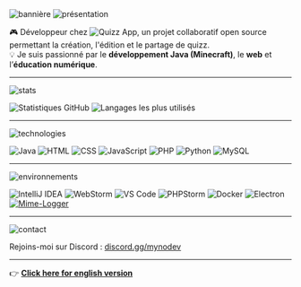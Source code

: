 <!-- Bannière -->
<img src="https://capsule-render.vercel.app/api?type=waving&color=0d1117&height=200&section=header&text=Salut,%20moi%20c%27est%20mynosci!&fontColor=ffffff&fontSize=40&fontAlign=50&fontAlignY=35&desc=D%C3%A9veloppeur%20chez%20Twitch%20Games%20%F0%9F%8E%AE&descAlign=50&descAlignY=60" alt="bannière" />

<!-- Présentation -->
<img src="https://capsule-render.vercel.app/api?type=soft&color=ff0080&height=100&section=header&text=%F0%9F%91%8B%20Pr%C3%A9sentation&fontColor=ffffff&fontSize=30&fontAlign=50&fontAlignY=40" alt="présentation" />

🎮 Développeur chez ![**Quizz App**](https://github.com/quizzappv3/), un projet collaboratif open source permettant la création, l'édition et le partage de quizz.  
💡 Je suis passionné par le **développement Java (Minecraft)**, le **web** et l’**éducation numérique**.

---

<!-- Stats GitHub -->
<img src="https://capsule-render.vercel.app/api?type=soft&color=0099ff&height=100&section=header&text=🔥%20Statistiques%20GitHub&fontColor=ffffff&fontSize=30&fontAlign=50&fontAlignY=40&ref=myno" alt="stats" />

![Statistiques GitHub](https://github-readme-stats.vercel.app/api?username=mynosciDev&show_icons=true&theme=tokyonight)
![Langages les plus utilisés](https://github-readme-stats.vercel.app/api/top-langs/?username=mynosciDev&layout=compact&theme=tokyonight)

---

<!-- Technologies -->
<img src="https://capsule-render.vercel.app/api?type=soft&color=00cc66&height=100&section=header&text=🚀%20Technologies%20que%20j’aime&fontColor=ffffff&fontSize=30&fontAlign=50&fontAlignY=40&ref=myno" alt="technologies" />

![Java](https://img.shields.io/badge/Java-ED8B00?style=for-the-badge&logo=java&logoColor=white)
![HTML](https://img.shields.io/badge/HTML5-E34F26?style=for-the-badge&logo=html5&logoColor=white)
![CSS](https://img.shields.io/badge/CSS3-1572B6?style=for-the-badge&logo=css3&logoColor=white)
![JavaScript](https://img.shields.io/badge/JavaScript-F7DF1E?style=for-the-badge&logo=javascript&logoColor=black)
![PHP](https://img.shields.io/badge/PHP-777BB4?style=for-the-badge&logo=php&logoColor=white)
![Python](https://img.shields.io/badge/Python-3776AB?style=for-the-badge&logo=python&logoColor=white)
![MySQL](https://img.shields.io/badge/MySQL-005C84?style=for-the-badge&logo=mysql&logoColor=white)

---

<!-- Outils / Environnemeants -->
<img src="https://capsule-render.vercel.app/api?type=soft&color=9933ff&height=100&section=header&text=🛠️%20Environnements%20utilisés&fontColor=ffffff&fontSize=30&fontAlign=50&fontAlignY=40&ref=myno" alt="environnements" />

![IntelliJ IDEA](https://img.shields.io/badge/IntelliJIDEA-000000.svg?style=for-the-badge&logo=intellij-idea&logoColor=white)
![WebStorm](https://img.shields.io/badge/WebStorm-000000?style=for-the-badge&logo=WebStorm&logoColor=white)
![VS Code](https://img.shields.io/badge/VSCode-007ACC?style=for-the-badge&logo=visual-studio-code&logoColor=white)
![PHPStorm](https://img.shields.io/badge/PHPStorm-000000.svg?style=for-the-badge&logo=phpstorm&logoColor=white)
![Docker](https://img.shields.io/badge/Docker-2496ED?style=for-the-badge&logo=docker&logoColor=white)
![Electron](https://img.shields.io/badge/Electron-2C2E3B?style=for-the-badge&logo=electron&logoColor=white)
[![Mime-Logger](https://img.shields.io/badge/Mime--Logger-000000?style=for-the-badge&logo=github&logoColor=white)](https://github.com/Mimexe/mime-logger)

---
<!-- Contact -->
<img src="https://capsule-render.vercel.app/api?type=soft&color=ff3366&height=100&section=header&text=📬%20Me%20contacter&fontColor=ffffff&fontSize=30&fontAlign=50&fontAlignY=40&ref=myno" alt="contact" />

Rejoins-moi sur Discord : [discord.gg/mynodev](https://discord.gg/mynodev)

---

👉 [**Click here for english version**](https://github.com/mynosciDev/mynosciDev/blob/main/README_EN.md)
